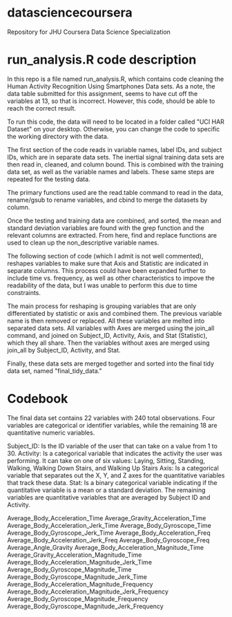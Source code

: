 # datasciencecoursera
Repository for JHU Coursera Data Science Specialization

# run_analysis.R code description
In this repo is a file named run_analysis.R, which contains code cleaning the Human Activity Recognition Using Smartphones Data sets. As a note, the data table submitted for this assignment, seems to have cut off the variables at 13, so that is incorrect. However, this code, should be able to reach the correct result.

To run this code, the data will need to be located in a folder called "UCI HAR Dataset" on your desktop. Otherwise, you can change the code to specific the working directory with the data.

The first section of the code reads in variable names, label IDs, and  subject IDs, which are in separate data sets. The inertial signal training data sets are then read in, cleaned, and column bound. This is combined with the training data set, as well as the variable names and labels. These same steps are repeated for the testing data.

The primary functions used are the read.table command to read in the data, rename/gsub to rename variables, and cbind to merge the datasets by column.

Once the testing and training data are combined, and sorted, the mean and standard deviation variables are found with the grep function and the relevant columns are extracted. From here, find and replace functions are used to clean up the non_descriptive variable names.

The following section of code (which I admit is not well commented), reshapes variables to make sure that Axis and Statistic are indicated in separate columns. This process could have been expanded further to include time vs. frequency, as well as other characteristics to impove the readability of the data, but I was unable to perform this due to time constraints.

The main process for reshaping is grouping variables that are only differentiated by statistic or axis and combined them. The previous variable name is then removed or replaced. All these variables are melted into separated data sets. All variables with Axes are merged using the join_all command, and joined on Subject_ID, Activity, Axis, and Stat (Statistic), which they all share. Then the variables without axes are merged using join_all by Subject_ID, Activity, and Stat.

Finally, these data sets are merged together and sorted into the final tidy data set, named "final_tidy_data."

# Codebook

The final data set contains 22 variables with 240 total observations. Four variables are categorical or identifier variables, while the remaining 18 are quantitative numeric variables. 

Subject_ID:  Is the ID variable of the user that can take on a value from 1 to 30.
Activity:  Is a categorical variable that indicates the activity the user was performing. It can take on one of six values:  Laying, Sitting, Standing, Walking, Walking Down Stairs, and Walking Up Stairs
Axis: Is a categorical variable that separates out the X, Y, and Z axes for the quantitative variables that track these data.
Stat: Is a binary categorical variable indicating if the quantitative variable is a mean or a standard deviation.
The remaining variables are quantitative variables that are averaged by Subject ID and Activity.

Average_Body_Acceleration_Time
Average_Gravity_Acceleration_Time
Average_Body_Acceleration_Jerk_Time
Average_Body_Gyroscope_Time
Average_Body_Gyroscope_Jerk_Time
Average_Body_Acceleration_Freq
Average_Body_Acceleration_Jerk_Freq	Average_Body_Gyroscope_Freq	Average_Angle_Gravity	Average_Body_Acceleration_Magnitude_Time	Average_Gravity_Acceleration_Magnitude_Time	Average_Body_Acceleration_Magnitude_Jerk_Time	Average_Body_Gyroscope_Magnitude_Time	Average_Body_Gyroscope_Magnitude_Jerk_Time	Average_Body_Acceleration_Magnitude_Frequency	Average_Body_Acceleration_Magnitude_Jerk_Frequency	Average_Body_Gyroscope_Magnitude_Frequency	Average_Body_Gyroscope_Magnitude_Jerk_Frequency







